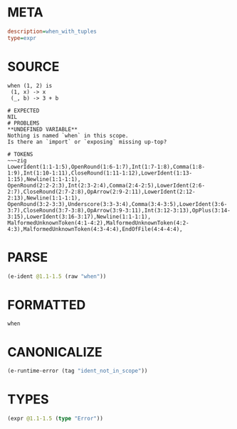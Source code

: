 # META
~~~ini
description=when_with_tuples
type=expr
~~~
# SOURCE
~~~roc
when (1, 2) is
 (1, x) -> x
 (_, b) -> 3 + b
~~~
~~~
# EXPECTED
NIL
# PROBLEMS
**UNDEFINED VARIABLE**
Nothing is named `when` in this scope.
Is there an `import` or `exposing` missing up-top?

# TOKENS
~~~zig
LowerIdent(1:1-1:5),OpenRound(1:6-1:7),Int(1:7-1:8),Comma(1:8-1:9),Int(1:10-1:11),CloseRound(1:11-1:12),LowerIdent(1:13-1:15),Newline(1:1-1:1),
OpenRound(2:2-2:3),Int(2:3-2:4),Comma(2:4-2:5),LowerIdent(2:6-2:7),CloseRound(2:7-2:8),OpArrow(2:9-2:11),LowerIdent(2:12-2:13),Newline(1:1-1:1),
OpenRound(3:2-3:3),Underscore(3:3-3:4),Comma(3:4-3:5),LowerIdent(3:6-3:7),CloseRound(3:7-3:8),OpArrow(3:9-3:11),Int(3:12-3:13),OpPlus(3:14-3:15),LowerIdent(3:16-3:17),Newline(1:1-1:1),
MalformedUnknownToken(4:1-4:2),MalformedUnknownToken(4:2-4:3),MalformedUnknownToken(4:3-4:4),EndOfFile(4:4-4:4),
~~~
# PARSE
~~~clojure
(e-ident @1.1-1.5 (raw "when"))
~~~
# FORMATTED
~~~roc
when
~~~
# CANONICALIZE
~~~clojure
(e-runtime-error (tag "ident_not_in_scope"))
~~~
# TYPES
~~~clojure
(expr @1.1-1.5 (type "Error"))
~~~
